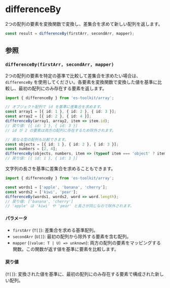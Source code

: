 # differenceBy

2つの配列の要素を変換関数で変換し、差集合を求めて新しい配列を返します。

```typescript
const result = differenceBy(firstArr, secondArr, mapper);
```

## 参照

### `differenceBy(firstArr, secondArr, mapper)`

2つの配列の要素を特定の基準で比較して差集合を求めたい場合は、`differenceBy` を使用してください。各要素を変換関数で変換した値を基準に比較し、最初の配列にのみ存在する要素を返します。

```typescript
import { differenceBy } from 'es-toolkit/array';

// オブジェクト配列で id を基準に差集合を求めます。
const array1 = [{ id: 1 }, { id: 2 }, { id: 3 }];
const array2 = [{ id: 2 }, { id: 4 }];
differenceBy(array1, array2, item => item.id);
// 戻り値: [{ id: 1 }, { id: 3 }]
// id が 2 の要素は両方の配列に存在するため除外されます。

// 異なる型の配列も比較できます。
const objects = [{ id: 1 }, { id: 2 }, { id: 3 }];
const numbers = [2, 4];
differenceBy(objects, numbers, item => (typeof item === 'object' ? item.id : item));
// 戻り値: [{ id: 1 }, { id: 3 }]
```

文字列の長さを基準に差集合を求めることもできます。

```typescript
import { differenceBy } from 'es-toolkit/array';

const words1 = ['apple', 'banana', 'cherry'];
const words2 = ['kiwi', 'pear'];
differenceBy(words1, words2, word => word.length);
// 戻り値: ['banana', 'cherry']
// 'apple' は 'kiwi' や 'pear' と長さが同じなので除外されます。
```

#### パラメータ

- `firstArr` (`T[]`): 差集合を求める基準配列。
- `secondArr` (`U[]`): 最初の配列から除外する要素を含む配列。
- `mapper` (`(value: T | U) => unknown`): 両方の配列の要素をマッピングする関数。この関数が返す値を基準に要素を比較します。

#### 戻り値

(`T[]`): 変換された値を基準に、最初の配列にのみ存在する要素で構成された新しい配列。
